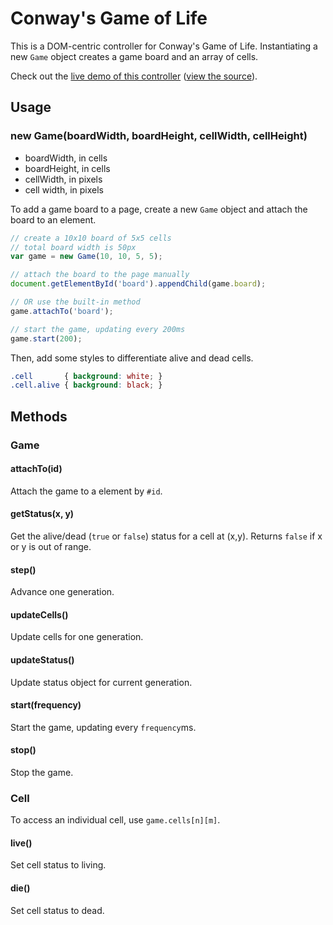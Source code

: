 # Conway's Game of Life

This is a DOM-centric controller for Conway's Game of Life. Instantiating a new `Game` object creates a game board and an array of cells.

Check out the [live demo of this controller](http://calebrash.github.io/game/) ([view the source](https://github.com/calebrash/game/tree/gh-pages)).

## Usage
### new Game(boardWidth, boardHeight, cellWidth, cellHeight)
- boardWidth, in cells
- boardHeight, in cells
- cellWidth, in pixels
- cell width, in pixels

To add a game board to a page, create a new `Game` object and attach the board to an element.

```javascript
// create a 10x10 board of 5x5 cells
// total board width is 50px
var game = new Game(10, 10, 5, 5);

// attach the board to the page manually
document.getElementById('board').appendChild(game.board);

// OR use the built-in method
game.attachTo('board');

// start the game, updating every 200ms
game.start(200);
```

Then, add some styles to differentiate alive and dead cells.

```css
.cell       { background: white; }
.cell.alive { background: black; }
```

## Methods

### Game

#### attachTo(id)

Attach the game to a element by `#id`. 

#### getStatus(x, y)

Get the alive/dead (`true` or `false`) status for a cell at (x,y). Returns `false` if x or y is out of range.

#### step()

Advance one generation.

#### updateCells()

Update cells for one generation.

#### updateStatus()

Update status object for current generation.

#### start(frequency)

Start the game, updating every `frequency`ms.

#### stop()

Stop the game.


### Cell

To access an individual cell, use `game.cells[n][m]`.

#### live()

Set cell status to living.

#### die()

Set cell status to dead.


